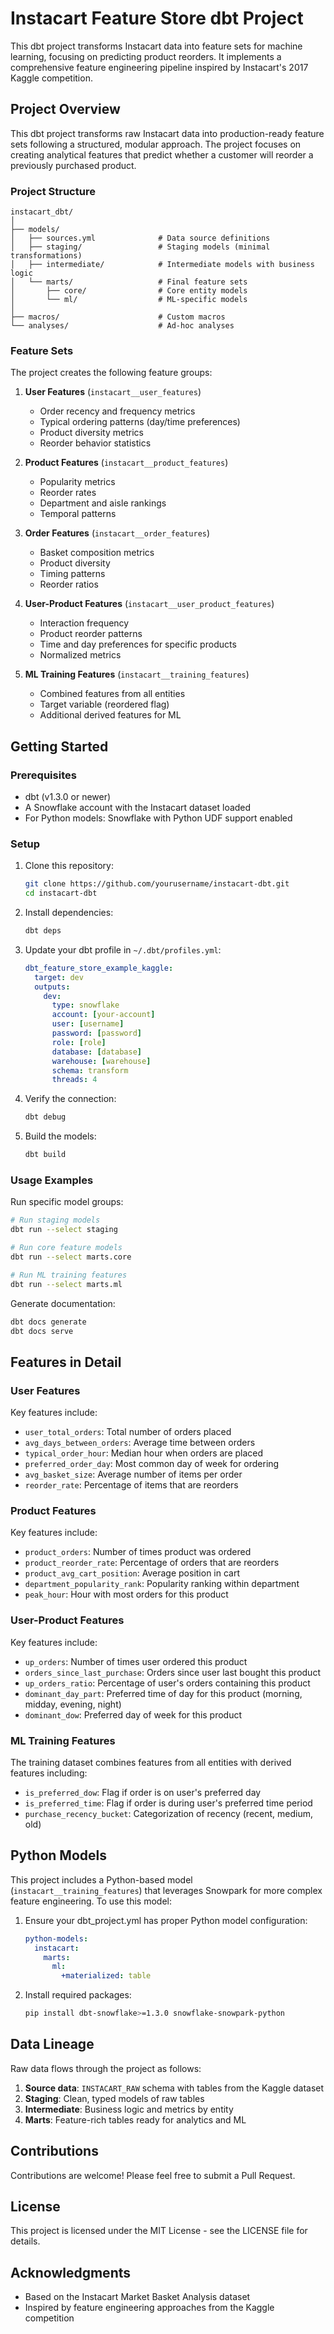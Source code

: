# Instacart Feature Store dbt Project

This dbt project transforms Instacart data into feature sets for machine learning, focusing on predicting product reorders. It implements a comprehensive feature engineering pipeline inspired by Instacart's 2017 Kaggle competition.

## Project Overview

This dbt project transforms raw Instacart data into production-ready feature sets following a structured, modular approach. The project focuses on creating analytical features that predict whether a customer will reorder a previously purchased product.

### Project Structure

```
instacart_dbt/
│
├── models/
│   ├── sources.yml              # Data source definitions
│   ├── staging/                 # Staging models (minimal transformations)
│   ├── intermediate/            # Intermediate models with business logic
│   └── marts/                   # Final feature sets
│       ├── core/                # Core entity models
│       └── ml/                  # ML-specific models
│
├── macros/                      # Custom macros
└── analyses/                    # Ad-hoc analyses
```

### Feature Sets

The project creates the following feature groups:

1. **User Features** (`instacart__user_features`)
   - Order recency and frequency metrics
   - Typical ordering patterns (day/time preferences)
   - Product diversity metrics
   - Reorder behavior statistics

2. **Product Features** (`instacart__product_features`)
   - Popularity metrics
   - Reorder rates
   - Department and aisle rankings
   - Temporal patterns

3. **Order Features** (`instacart__order_features`)
   - Basket composition metrics
   - Product diversity
   - Timing patterns
   - Reorder ratios

4. **User-Product Features** (`instacart__user_product_features`)
   - Interaction frequency
   - Product reorder patterns
   - Time and day preferences for specific products
   - Normalized metrics

5. **ML Training Features** (`instacart__training_features`)
   - Combined features from all entities
   - Target variable (reordered flag)
   - Additional derived features for ML

## Getting Started

### Prerequisites

- dbt (v1.3.0 or newer)
- A Snowflake account with the Instacart dataset loaded
- For Python models: Snowflake with Python UDF support enabled

### Setup

1. Clone this repository:
   ```bash
   git clone https://github.com/yourusername/instacart-dbt.git
   cd instacart-dbt
   ```

2. Install dependencies:
   ```bash
   dbt deps
   ```

3. Update your dbt profile in `~/.dbt/profiles.yml`:
   ```yaml
   dbt_feature_store_example_kaggle:
     target: dev
     outputs:
       dev:
         type: snowflake
         account: [your-account]
         user: [username]
         password: [password]
         role: [role]
         database: [database]
         warehouse: [warehouse]
         schema: transform
         threads: 4
   ```

4. Verify the connection:
   ```bash
   dbt debug
   ```

5. Build the models:
   ```bash
   dbt build
   ```

### Usage Examples

Run specific model groups:
```bash
# Run staging models
dbt run --select staging

# Run core feature models
dbt run --select marts.core

# Run ML training features
dbt run --select marts.ml
```

Generate documentation:
```bash
dbt docs generate
dbt docs serve
```

## Features in Detail

### User Features

Key features include:
- `user_total_orders`: Total number of orders placed
- `avg_days_between_orders`: Average time between orders
- `typical_order_hour`: Median hour when orders are placed
- `preferred_order_day`: Most common day of week for ordering
- `avg_basket_size`: Average number of items per order
- `reorder_rate`: Percentage of items that are reorders

### Product Features

Key features include:
- `product_orders`: Number of times product was ordered
- `product_reorder_rate`: Percentage of orders that are reorders
- `product_avg_cart_position`: Average position in cart
- `department_popularity_rank`: Popularity ranking within department
- `peak_hour`: Hour with most orders for this product

### User-Product Features

Key features include:
- `up_orders`: Number of times user ordered this product
- `orders_since_last_purchase`: Orders since user last bought this product
- `up_orders_ratio`: Percentage of user's orders containing this product
- `dominant_day_part`: Preferred time of day for this product (morning, midday, evening, night)
- `dominant_dow`: Preferred day of week for this product

### ML Training Features

The training dataset combines features from all entities with derived features including:
- `is_preferred_dow`: Flag if order is on user's preferred day
- `is_preferred_time`: Flag if order is during user's preferred time period
- `purchase_recency_bucket`: Categorization of recency (recent, medium, old)

## Python Models

This project includes a Python-based model (`instacart__training_features`) that leverages Snowpark for more complex feature engineering. To use this model:

1. Ensure your dbt_project.yml has proper Python model configuration:
   ```yaml
   python-models:
     instacart:
       marts:
         ml:
           +materialized: table
   ```

2. Install required packages:
   ```bash
   pip install dbt-snowflake>=1.3.0 snowflake-snowpark-python
   ```

## Data Lineage

Raw data flows through the project as follows:

1. **Source data**: `INSTACART_RAW` schema with tables from the Kaggle dataset
2. **Staging**: Clean, typed models of raw tables
3. **Intermediate**: Business logic and metrics by entity
4. **Marts**: Feature-rich tables ready for analytics and ML

## Contributions

Contributions are welcome! Please feel free to submit a Pull Request.

## License

This project is licensed under the MIT License - see the LICENSE file for details.

## Acknowledgments

- Based on the Instacart Market Basket Analysis dataset
- Inspired by feature engineering approaches from the Kaggle competition